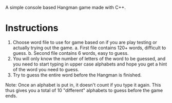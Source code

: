 A simple console based Hangman game made with C++. 
# Instructions
1. Choose word file to use for game based on if you are play testing or actually trying out the game.
  a. First file contains 120+ words, difficult to guess.
  b. Second file contains 6 words, easy to guess.
2. You will only know the number of letters of the word to be guessed, and you need to start typing in upper case alphabets and hope you get a hint of the word you need to guess.
3. Try to guess the entire word before the Hangman is finished.

Note: Once an alphabet is put in, it doesn't count if you type it again. This thus gives you a total of 10 "different" alphabets to guess before the game ends.

